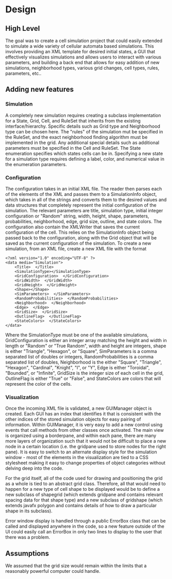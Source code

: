 # Design

## High Level

The goal was to create a cell simulation project that could easily extended to simulate 
a wide variety of cellular automata based simulations. This involves providing an XML template for desired initial states, a GUI that effectively visualizes simulations and allows users to interact with various parameters, and building a back end that allows for easy addition of new simulations, neighborhood types, various grid changes, cell types, rules, parameters, etc..

## Adding new features

### Simulation
A completely new simulation requires creating a subclass implementation for a State, Grid,  Cell, and RuleSet that inherits from the 
existing interface/hierarchy. Specific details such as Grid type and Neighborhood type can be chosen here. The "rules" of the simulation
mut be specified in the RuleSet, and the exact neighborhood finding algorithm must be implemented in the grid. Any additional special 
details such as additional parameters must be specified in the Cell and RuleSet. The State enumeration specifies which states cells can be in. Specifying a new state for a simulation type requires defining a label, color, and numerical value in the enumeration parameters.

### Configuration
The configuration takes in an initial XML file. The reader then parses each of the elements of the XML and passes them to a SimulationInfo object, which takes in all of the strings and converts them to the desired values and data structures that completely represent the initial configuration of the simulation. The relevant parameters are title, simulation type, initial integer configuration or "Random" string, width, height, shape, parameters, probabilities, neighborhood, edge, grid size, outline, and state colors.
The configuration also contain the XMLWriter that saves the current configuration of the cell. This relies on the SimulationInfo object being passed back to the configuration, along with the Grid object that will be saved as the current configuration of the simulation. To create a new simulation, from an XML file, create a new XML file with the format 
```
<?xml version="1.0" encoding="UTF-8" ?>
<data media="Simulation">
    <Title>  </Title>
    <SimulationType></SimulationType>
    <GridConfiguration>  </GridConfiguration>
    <GridWidth>  </GridWidth>
    <GridHeight>  </GridHeight>
    <Shape></Shape>
    <SimParameters>  </SimParameters>
    <RandomProbabilities>  </RandomProbabilities>
    <Neighborhood>  </Neighborhood>
    <Edge>  </Edge>
    <GridSize>  </GridSize>
    <OutlineFlag>  </OutlineFlag>
    <StateColors>  </StateColors>
</data>
```
Where the SimulationType must be one of the available simulations, GridConfiguration is either an integer array matching the height and width in length or "Random" or "True Random", width and height are integers, shape is either "Triangle", "Hexagon", or "Square", SimParameters is a comma separated list of doubles or integers, RandomProbabilities is a comma separated list of doubles, Neighborhood is the either "Square", "Triangle", "Hexagon", "Cardinal", "Knight", "I", or "Y", Edge is either "Toroidal", "Bounded", or "Infinite", GridSize is the integer size of each cell in the grid, OutlineFlag is either "True" or "False", and StateColors are colors that will represent the color of the cells.

### Visualization
Once the incoming XML file is validated, a new GUIManager object is created. Each GUI has an index that identifies it that is consistent with the other indices of the stored simulation objects for easy pairing of information. Within GUIManager, it is very easy to add a new control using events that call methods from other classes once activated. The main view is organized using a borderpane, and within each pane, there are many more layers of organization such that it would not be difficult to place a new node in a certain location (i.e. the gridpane used to store nodes for the right pane). It is easy to switch to an alternate display style for the simulation window - most of the elements in the visualization are tied to a CSS stylesheet making it easy to change properties of object categories without delving deep into the code. 

For the grid itself, all of the code used for drawing and positioning the grid as a whole is tied to an abstract grid class. Therefore, all that would need to happen for a new type of cell shape to be displayed would be to define a new subclass of shapegrid (which extends gridpane and contains relevant spacing data for that shape type) and a new subclass of gridshape (which extends javafx polygon and contains details of how to draw a particular shape in its subclass).

Error window display is handled through a public ErrorBox class that can be called and displayed anywhere in the code, so a new feature outside of the UI could easily call an ErrorBox in only two lines to display to the user that there was a problem.

## Assumptions 
We assumed that the grid size would remain within the limits that a reasonably powerful computer could handle.